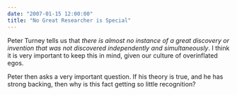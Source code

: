 ```yaml
---
date: "2007-01-15 12:00:00"
title: "No Great Researcher is Special"
---
```




Peter Turney tells us that <em>there is almost no instance of a great discovery or invention that was not discovered independently and simultaneously</em>. I think it is very important to keep this in mind, given our culture of overinflated egos.

Peter then asks a very important question. If his theory is true, and he has strong backing, then why is this fact getting so little recognition?


